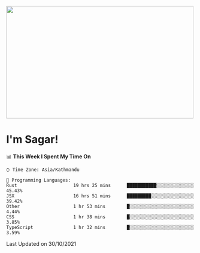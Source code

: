 
<img src="https://media.giphy.com/media/3ornk57KwDXf81rjWM/giphy.gif" width="500" height="300" frameBorder="0" class="giphy-embed" allowFullScreen></img>

#   I'm Sagar!

<!--START_SECTION:waka-->
📊 **This Week I Spent My Time On** 

```text
⌚︎ Time Zone: Asia/Kathmandu

💬 Programming Languages: 
Rust                     19 hrs 25 mins      ███████████░░░░░░░░░░░░░░   45.43% 
JSX                      16 hrs 51 mins      █████████░░░░░░░░░░░░░░░░   39.42% 
Other                    1 hr 53 mins        █░░░░░░░░░░░░░░░░░░░░░░░░   4.44% 
CSS                      1 hr 38 mins        █░░░░░░░░░░░░░░░░░░░░░░░░   3.85% 
TypeScript               1 hr 32 mins        █░░░░░░░░░░░░░░░░░░░░░░░░   3.59%

```


 Last Updated on 30/10/2021
<!--END_SECTION:waka-->
